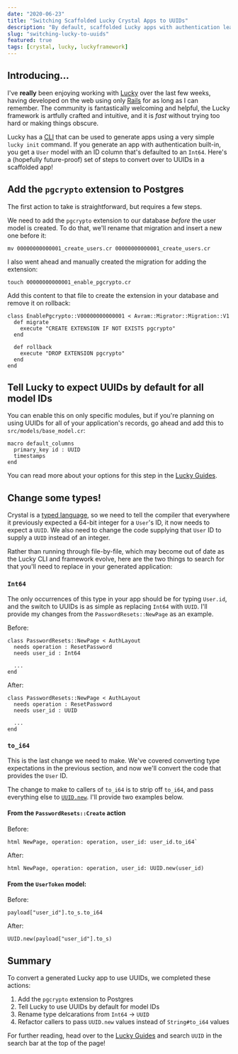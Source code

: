 ```yaml
---
date: "2020-06-23"
title: "Switching Scaffolded Lucky Crystal Apps to UUIDs"
description: "By default, scaffolded Lucky apps with authentication lean on `Int64` types for user IDs, but there's often a compelling case for switching to UUIDs from the get-go."
slug: "switching-lucky-to-uuids"
featured: true
tags: [crystal, lucky, luckyframework]
---
```


## Introducing...

I've **really** been enjoying working with [Lucky](https://github.com/luckyframework/lucky) over the last few weeks, having developed on the web using only [Rails](https://github.com/rails/rails) for as long as I can remember. The community is fantastically welcoming and helpful, the Lucky framework is artfully crafted and intuitive, and it is _fast_ without trying too hard or making things obscure.

Lucky has a [CLI](https://github.com/luckyframework/lucky_cli) that can be used to generate apps using a very simple `lucky init` command. If you generate an app with authentication built-in, you get a `User` model with an ID column that's defaulted to an `Int64`. Here's a (hopefully future-proof) set of steps to convert over to UUIDs in a scaffolded app!

## Add the `pgcrypto` extension to Postgres

The first action to take is straightforward, but requires a few steps.

We need to add the `pgcrypto` extension to our database _before_ the user model is created. To do that, we'll rename that migration and insert a new one before it:

`mv 00000000000001_create_users.cr 00000000000001_create_users.cr`

I also went ahead and manually created the migration for adding the extension:

`touch 00000000000001_enable_pgcrypto.cr`

Add this content to that file to create the extension in your database and remove it on rollback:

```cr
class EnablePgcrypto::V00000000000001 < Avram::Migrator::Migration::V1
  def migrate
    execute "CREATE EXTENSION IF NOT EXISTS pgcrypto"
  end

  def rollback
    execute "DROP EXTENSION pgcrypto"
  end
end
```

## Tell Lucky to expect UUIDs by default for all model IDs

You can enable this on only specific modules, but if you're planning on using UUIDs for all of your application's records, go ahead and add this to `src/models/base_model.cr`:

```cr
macro default_columns
  primary_key id : UUID
  timestamps
end
```

You can read more about your options for this step in the [Lucky Guides](https://luckyframework.org/guides/database/models#setting-the-primary-key).

## Change some types!

Crystal is a [typed language](https://en.wikipedia.org/wiki/Type_system), so we need to tell the compiler that everywhere it previously expected a 64-bit integer for a `User`'s ID, it now needs to expect a `UUID`. We also need to change the code supplying that `User` ID to supply a `UUID` instead of an integer.

Rather than running through file-by-file, which may become out of date as the Lucky CLI and framework evolve, here are the two things to search for that you'll need to replace in your generated application:

### `Int64`

The only occurrences of this type in your app should be for typing `User.id`, and the switch to UUIDs is as simple as replacing `Int64` with `UUID`. I'll provide my changes from the `PasswordResets::NewPage` as an example.

Before:

```cr
class PasswordResets::NewPage < AuthLayout
  needs operation : ResetPassword
  needs user_id : Int64

  ...
end
```

After:

```cr
class PasswordResets::NewPage < AuthLayout
  needs operation : ResetPassword
  needs user_id : UUID

  ...
end
```

### `to_i64`

This is the last change we need to make. We've covered converting type expectations in the previous section, and now we'll convert the code that provides the `User` ID.

The change to make to callers of `to_i64` is to strip off `to_i64`, and pass everything else to [`UUID.new`](<https://crystal-lang.org/api/0.35.1/UUID.html#new(value:String,variant=nil,version=nil)-class-method>). I'll provide two examples below.

#### From the `PasswordResets::Create` action

Before:

```cr
html NewPage, operation: operation, user_id: user_id.to_i64`
```

After:

```cr
html NewPage, operation: operation, user_id: UUID.new(user_id)
```

#### From the `UserToken` model:

Before:

```cr
payload["user_id"].to_s.to_i64
```

After:

```cr
UUID.new(payload["user_id"].to_s)
```

## Summary

To convert a generated Lucky app to use UUIDs, we completed these actions:

1. Add the `pgcrypto` extension to Postgres
1. Tell Lucky to use UUIDs by default for model IDs
1. Rename type delcarations from `Int64` -> `UUID`
1. Refactor callers to pass `UUID.new` values instead of `String#to_i64` values

For further reading, head over to the [Lucky Guides](https://luckyframework.org/) and search `UUID` in the search bar at the top of the page!

